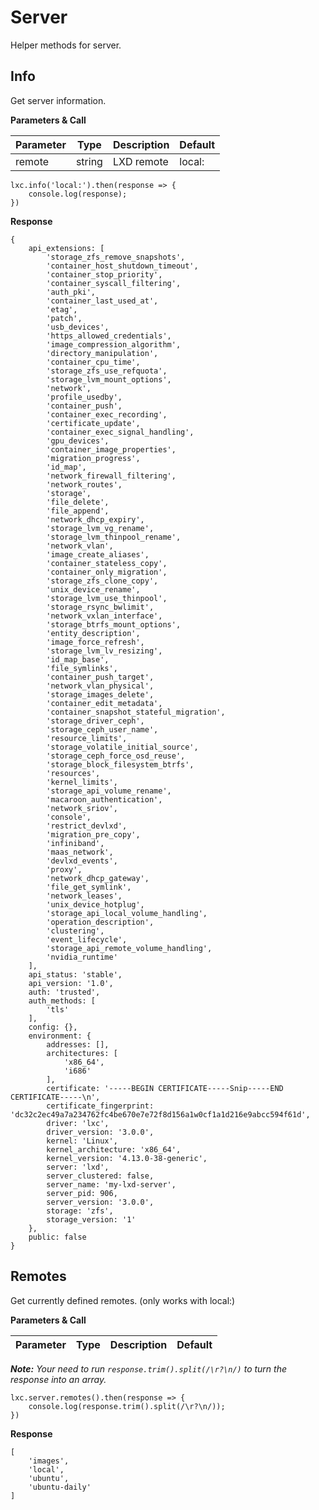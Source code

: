 # Server

Helper methods for server.

## Info

Get server information.

**Parameters & Call**

| Parameter    | Type          | Description   | Default       |
| ----------   | ------------- | ------------- | ------------- | 
| remote       | string        | LXD remote    | local:        |

```
lxc.info('local:').then(response => {
    console.log(response);
})
```

**Response**
```
{
	api_extensions: [
		'storage_zfs_remove_snapshots',
		'container_host_shutdown_timeout',
		'container_stop_priority',
		'container_syscall_filtering',
		'auth_pki',
		'container_last_used_at',
		'etag',
		'patch',
		'usb_devices',
		'https_allowed_credentials',
		'image_compression_algorithm',
		'directory_manipulation',
		'container_cpu_time',
		'storage_zfs_use_refquota',
		'storage_lvm_mount_options',
		'network',
		'profile_usedby',
		'container_push',
		'container_exec_recording',
		'certificate_update',
		'container_exec_signal_handling',
		'gpu_devices',
		'container_image_properties',
		'migration_progress',
		'id_map',
		'network_firewall_filtering',
		'network_routes',
		'storage',
		'file_delete',
		'file_append',
		'network_dhcp_expiry',
		'storage_lvm_vg_rename',
		'storage_lvm_thinpool_rename',
		'network_vlan',
		'image_create_aliases',
		'container_stateless_copy',
		'container_only_migration',
		'storage_zfs_clone_copy',
		'unix_device_rename',
		'storage_lvm_use_thinpool',
		'storage_rsync_bwlimit',
		'network_vxlan_interface',
		'storage_btrfs_mount_options',
		'entity_description',
		'image_force_refresh',
		'storage_lvm_lv_resizing',
		'id_map_base',
		'file_symlinks',
		'container_push_target',
		'network_vlan_physical',
		'storage_images_delete',
		'container_edit_metadata',
		'container_snapshot_stateful_migration',
		'storage_driver_ceph',
		'storage_ceph_user_name',
		'resource_limits',
		'storage_volatile_initial_source',
		'storage_ceph_force_osd_reuse',
		'storage_block_filesystem_btrfs',
		'resources',
		'kernel_limits',
		'storage_api_volume_rename',
		'macaroon_authentication',
		'network_sriov',
		'console',
		'restrict_devlxd',
		'migration_pre_copy',
		'infiniband',
		'maas_network',
		'devlxd_events',
		'proxy',
		'network_dhcp_gateway',
		'file_get_symlink',
		'network_leases',
		'unix_device_hotplug',
		'storage_api_local_volume_handling',
		'operation_description',
		'clustering',
		'event_lifecycle',
		'storage_api_remote_volume_handling',
		'nvidia_runtime'
	],
	api_status: 'stable',
	api_version: '1.0',
	auth: 'trusted',
	auth_methods: [
		'tls'
	],
	config: {},
	environment: {
		addresses: [],
		architectures: [
			'x86_64',
			'i686'
		],
		certificate: '-----BEGIN CERTIFICATE-----Snip-----END CERTIFICATE-----\n',
		certificate_fingerprint: 'dc32c2ec49a7a234762fc4be670e7e72f8d156a1w0cf1a1d216e9abcc594f61d',
		driver: 'lxc',
		driver_version: '3.0.0',
		kernel: 'Linux',
		kernel_architecture: 'x86_64',
		kernel_version: '4.13.0-38-generic',
		server: 'lxd',
		server_clustered: false,
		server_name: 'my-lxd-server',
		server_pid: 906,
		server_version: '3.0.0',
		storage: 'zfs',
		storage_version: '1'
	},
	public: false
}
```

## Remotes

Get currently defined remotes. (only works with local:)

**Parameters & Call**

| Parameter    | Type          | Description   | Default       |
| ----------   | ------------- | ------------- | ------------- | 

<em>**Note:** Your need to run `response.trim().split(/\r?\n/)` to turn the response into an array.</em>

```
lxc.server.remotes().then(response => {
    console.log(response.trim().split(/\r?\n/));
})
```

**Response**
```
[
	'images',
	'local',
	'ubuntu',
	'ubuntu-daily'
]
```
